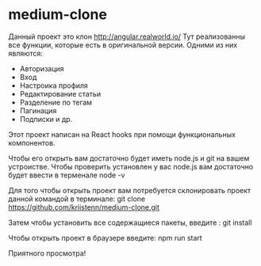 # medium-clone

Данный проект это клон http://angular.realworld.io/
Тут реализованны все функции, которые есть в оригинальной версии. 
Одними из них являются:
 - Авторизация
 - Вход
 - Настроика профиля
 - Редактирование статьи 
 - Разделение по тегам
 - Пагинация 
 - Подписки и др.
 
 Этот проект написан на React hooks при помощи функциональных компонентов.
  
  
Чтобы его открыть вам достаточно будет иметь node.js и git на вашем устроистве.
Чтобы проверить установлен у вас node.js вам достаточно будет ввести в терменале node -v

Для того чтобы открыть проект вам потребуется склонировать проект данной командой в терминале: 
  git clone https://github.com/kriistenn/medium-clone.git
  
Затем чтобы установить все содержащиеся пакеты, введите : 
  git install 
  
Чтобы открыть проект в браузере введите: 
 npm run start 
 
 
 Приятного просмотра!
